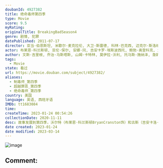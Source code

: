 ```yaml
---
doubanId: 4927382
title: 绝命毒师第四季
type: Movie
score: 9.5
myRating: 
originalTitle: BreakingBadSeason4
genre: 剧情, 犯罪
datePublished: 2011-07-17
director: 亚当·伯恩斯坦, 米歇尔·麦克拉伦, 大卫·斯雷德, 科林·巴克西, 迈克尔·斯洛维斯, 皮特·古尔德, 约翰·伦克, 泰瑞·麦克多诺, 斯科特·怀南特, 文斯·吉里根
actor: 布莱恩·科兰斯顿, 亚伦·保尔, 安娜·冈, 吉安卡罗·埃斯波西托, 鲍勃·奥登科克, 大卫·科斯塔贝尔, 耶利米·比特绥, 拉韦尔·克劳福德, 查尔斯·贝克, 萨拉·明妮奇, 冈萨洛·门内德斯, ·布兰科, 卡尔洛·罗塔, 哈维尔·格拉杰达, ·迈克尔·奥利瓦, 迈克尔·肖姆斯·维尔斯, 杰尔·伯恩斯, 史蒂芬·迈克尔·克扎达, 布拉克·贝里斯, 杰瑞米·霍华德, 奈杰尔·吉布斯, 杰森·道格拉斯, 比尔·伯尔, 斯蒂文·鲍尔, 乔纳森·班克斯, 迪恩·诺里斯, 马克·马戈利斯, 艾米莉·里奥斯, 贝琪·勃兰特, 罗伯茨·布洛瑟姆, 马特·琼斯, 吉姆·比弗, 达蒙·海瑞曼, ·米特, 蒂娜·帕克, 莫里斯·孔特, 克里斯托弗·科辛斯
author: 文斯·吉里根, 乔治·马斯塔斯, 山姆·卡特林, 莫伊拉·沃利, 托马斯·施纳泽, 詹妮弗·哈金森, 皮特·古尔德
tags:
  - Movie
state: 看过
url: https://movie.douban.com/subject/4927382/
aliases:
  - 制毒师_第四季
  - 超越罪恶_第四季
  - 绝命毒师_第四季
country: 美国
language: 英语, 西班牙语
IMDb: tt1683084
time: 
createTime: 2023-01-24 00:54:26
collectionDate: 2020-11-11
desc: 故事发展到第四季，沃尔特（布莱恩·科兰斯顿BryanCranston饰）和古斯（吉安卡洛·埃斯珀西多GiancarloEsposito饰）之间的关系开始变得越来越紧张起来，古斯不仅加强了对...
date created: 2023-01-24
date modified: 2023-03-14
---
```


![image](p2016506391.jpg)

Comment:
---
